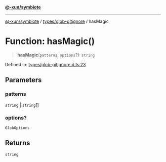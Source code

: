 [**@-xun/symbiote**](../../../README.md)

***

[@-xun/symbiote](../../../README.md) / [types/glob-gitignore](../README.md) / hasMagic

# Function: hasMagic()

> **hasMagic**(`patterns`, `options`?): `string`

Defined in: [types/glob-gitignore.d.ts:23](https://github.com/Xunnamius/symbiote/blob/2e19fbb73f32694e0ab61a9670538fab89e2de03/types/glob-gitignore.d.ts#L23)

## Parameters

### patterns

`string` | `string`[]

### options?

`GlobOptions`

## Returns

`string`
